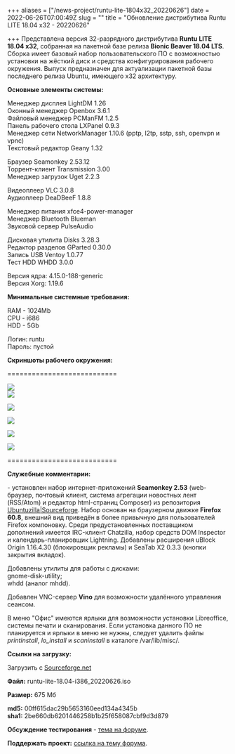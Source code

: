 +++
aliases = ["/news-project/runtu-lite-1804x32_20220626"]
date = 2022-06-26T07:00:49Z
slug = ""
title = "Обновление дистрибутива Runtu LITE 18.04 х32 - 20220626"

+++
Представлена версия 32-разрядного дистрибутива **Runtu LITE 18.04 х32**, собранная на пакетной базе релиза **Bionic Beaver 18.04 LTS**. Сборка имеет базовый набор пользовательского ПО с возможностью установки на жёсткий диск и средства конфигурирования рабочего окружения. Выпуск предназначен для актуализации пакетной базы последнего релиза Ubuntu, имеющего х32 архитектуру.

<!--more-->

**Основные элементы системы:**

Менеджер дисплея LightDM 1.26  
Оконный менеджер Openbox 3.6.1  
Файловый менеджер PCManFM 1.2.5  
Панель рабочего стола LXPanel 0.9.3  
Менеджер сети NetworkManager 1.10.6 (pptp, l2tp, sstp, ssh, openvpn и vpnc)  
Текстовый редактор Geany 1.32

Браузер Seamonkey 2.53.12  
Торрент-клиент Transmission 3.00  
Менеджер загрузок Uget 2.2.3

Видеоплеер VLC 3.0.8  
Аудиоплеер DeaDBeeF 1.8.8

Менеджер питания xfce4-power-manager  
Менеджер Bluetooth Blueman  
Звуковой сервер PulseAudio

Дисковая утилита Disks 3.28.3  
Редактор разделов GParted 0.30.0  
Запись USB Ventoy 1.0.77  
Тест HDD WHDD 3.0.0

Версия ядра: 4.15.0-188-generic  
Версия Xorg: 1.19.6

**Минимальные системные требования:**

RAM - 1024Mb  
CPU - i686  
HDD - 5Gb

Логин: runtu  
Пароль: пустой

**Скриншоты рабочего окружения:**

===========================

[![](https://i.ibb.co/T4twkZt/BIOS-BOOT.png)](https://ibb.co/T4twkZt)  
[![](https://i.ibb.co/WkGm0vY/Splash.png)](https://ibb.co/WkGm0vY)

[![](https://i.ibb.co/k9jTq9B/Menu-System.png)](https://ibb.co/k9jTq9B)

[![](https://i.ibb.co/RyNhwrn/Minwaita-Desktop1.png)](https://ibb.co/RyNhwrn)

[![](https://i.ibb.co/686sTSC/Black-Desktop.png)](https://ibb.co/686sTSC)

[![](https://i.ibb.co/9w2DZ0B/Graybird-Desktop.png)](https://ibb.co/9w2DZ0B)

===========================

**Служебные комментарии:**

\- установлен набор интернет-приложений **Seamonkey 2.53** (web-браузер, почтовый клиент, система агрегации новостных лент (RSS/Atom) и редактор html-страниц Composer) из репозитория [Ubuntuzilla|Sourceforge](https://sourceforge.net/projects/ubuntuzilla/files/mozilla/apt/pool/main/s/seamonkey-mozilla-build/). Набор основан на браузерном движке **Firefox 60.8**, внешний вид приведён в более привычную для пользователей Firefox компоновку. Среди предустановленных поставщиком дополнений имеется IRC-клиент Chatzilla, набор средств DOM Inspector и календарь-планировщик Lightning. Добавлены расширения uBlock Origin 1.16.4.30 (блокировщик рекламы) и SeaTab X2 0.3.3 (кнопки закрытия вкладок).

Добавлены утилиты для работы с дисками:  
gnome-disk-utility;  
whdd (аналог mhdd).

Добавлен VNC-сервер **Vino** для возможности удалённого управления сеансом.

В меню "Офис" имеются ярлыки для возможности установки Libreoffice, системы печати и сканирования. Если установка данного ПО не планируется и ярлыки в меню не нужны, следует удалить файлы _printinstall_, _lo_install_ и _scaninstall_ в каталоге /var/lib/misc/.

**Ссылки на загрузку:**

Загрузить с [Sourceforge.net](https://sourceforge.net/projects/runtu/files/runtu%2018.04/LITE/runtu-lite-18.04-i386_20220626.iso/download)

**Файл:** runtu-lite-18.04-i386_20220626.iso

**Размер:** 675 Мб

**md5:** 00ff615dac29b5653160eed134a4345b  
**sha1:** 2be660db6201446258b1b25f658087cbf9d3d879

**Обсуждение тестирования** - [тема на форуме](https://forum.runtu.org/index.php/topic,8491.0.html).

**Поддержать проект:** [ссылка на тему форума](http://forum.runtu.org/index.php/topic,188.0.html).